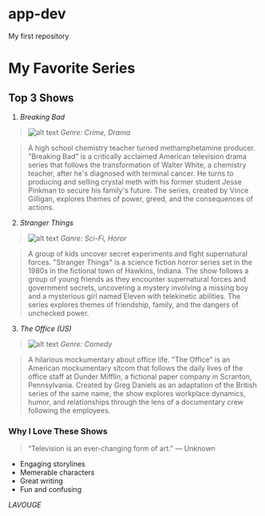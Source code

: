 # app-dev
My first repository
<delete me>

# My Favorite Series 
 ## Top 3 Shows 
 1. *Breaking Bad*
 >![alt text](image-5.png)
_Genre: Crime, Drama_

 >A high school chemistry teacher turned methamphetamine producer. "Breaking Bad" is a critically acclaimed American television drama series that follows the transformation of Walter White, a chemistry teacher, after he's diagnosed with terminal cancer. He turns to producing and selling crystal meth with his former student Jesse Pinkman to secure his family's future. The series, created by Vince Gilligan, explores themes of power, greed, and the consequences of actions.

 2. *Stranger Things*
 >![alt text](image-6.png)
_Ganre: Sci-Fi, Horor_

 >A group of kids uncover secret experiments and fight supernatural forces.  "Stranger Things" is a science fiction horror series set in the 1980s in the fictional town of Hawkins, Indiana. The show follows a group of young friends as they encounter supernatural forces and government secrets, uncovering a mystery involving a missing boy and a mysterious girl named Eleven with telekinetic abilities. The series explores themes of friendship, family, and the dangers of unchecked power.

 3. *The Office (US)*
 >![alt text](image-8.png)
_Genre: Comedy_

> A hilarious mockumentary about office life. "The Office" is an American mockumentary sitcom that follows the daily lives of the office staff at Dunder Mifflin, a fictional paper company in Scranton, Pennsylvania. Created by Greg Daniels as an adaptation of the British series of the same name, the show explores workplace dynamics, humor, and relationships through the lens of a documentary crew following the employees. 
 
 ### Why I Love These Shows 
> “Television is an ever-changing form of art.”
 — Unknown 
 - Engaging storylines 
 - Memerable characters 
 - Great writing
 - Fun and confusing

_*LAVOUGE*_

 
